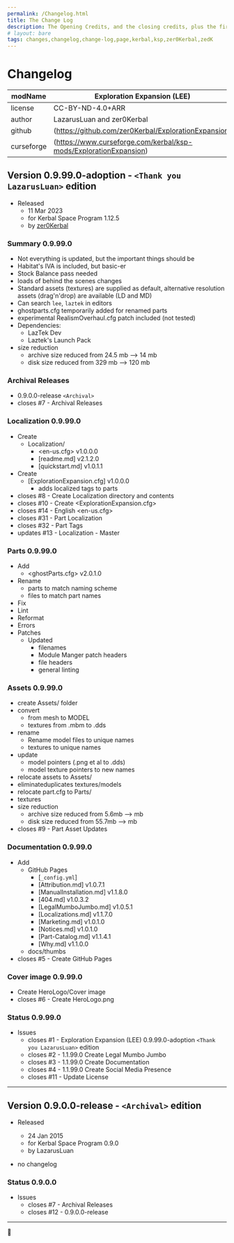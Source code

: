 ```yaml
---
permalink: /Changelog.html
title: The Change Log
description: The Opening Credits, and the closing credits, plus the first of two (or is three) end credit scenes
# layout: bare
tags: changes,changelog,change-log,page,kerbal,ksp,zer0Kerbal,zedK
---
```

<!-- hdr-changelog.md v1.0.0.1
Exploration Expansion (LEE)
created: 13 May 2022
updated: 05 Nov 2022
CC BY-ND 4.0 by zer0Kerbal -->  
# Changelog  
  
| modName    | Exploration Expansion (LEE)                                       |
| ---------- | ----------------------------------------------------------------- |
| license    | CC-BY-ND-4.0+ARR                                                  |
| author     | LazarusLuan and zer0Kerbal                                        |
| github     | (https://github.com/zer0Kerbal/ExplorationExpansion)              |
| curseforge | (https://www.curseforge.com/kerbal/ksp-mods/ExplorationExpansion) |

## Version 0.9.99.0-adoption - `<Thank you LazarusLuan>` edition

* Released
  * 11 Mar 2023
  * for Kerbal Space Program 1.12.5
  * by [zer0Kerbal](https://github.com/zer0Kerbal)

### Summary 0.9.99.0

* Not everything is updated, but the important things should be
* Habitat's IVA is included, but basic-er
* Stock Balance pass needed
* loads of behind the scenes changes
* Standard assets (textures) are supplied as default, alternative resolution assets (drag'n'drop) are available (LD and MD)
* Can search `lee`, `laztek` in editors
* ghostparts.cfg temporarily added for renamed parts
* experimental RealismOverhaul.cfg patch included (not tested)
* Dependencies:
  * LazTek Dev
  * Laztek's Launch Pack
* size reduction
  * archive size reduced from 24.5 mb --> 14 mb
  * disk size reduced from 329 mb --> 120 mb

### Archival Releases

* 0.9.0.0-release `<Archival>`
* closes #7 - Archival Releases

### Localization 0.9.99.0

* Create
  * Localization/
    * <en-us.cfg> v1.0.0.0
    * [readme.md] v2.1.2.0
    * [quickstart.md] v1.0.1.1
* Create
  * [ExplorationExpansion.cfg] v1.0.0.0
    * adds localized tags to parts
* closes #8 - Create Localization directory and contents
* closes #10 - Create <ExplorationExpansion.cfg>
* closes #14 - English <en-us.cfg>
* closes #31 - Part Localization
* closes #32 - Part Tags
* updates #13 - Localization - Master

### Parts 0.9.99.0

* Add
  * <ghostParts.cfg> v2.0.1.0
* Rename
  * parts to match naming scheme
  * files to match part names
* Fix
* Lint
* Reformat
* Errors
* Patches
  * Updated
    * filenames
    * Module Manger patch headers
    * file headers
    * general linting

### Assets 0.9.99.0

* create Assets/ folder
* convert
  * from mesh to MODEL
  * textures from .mbm to .dds
* rename
  * Rename model files to unique names
  * textures to unique names
* update
  * model pointers (.png et al to .dds)
  * model texture pointers to new names
* relocate assets to Assets/
* eliminateduplicates textures/models
* relocate part.cfg to Parts/
* textures
* size reduction
  * archive size reduced from 5.6mb --> mb
  * disk size reduced from 55.7mb --> mb
* closes #9 - Part Asset Updates

### Documentation 0.9.99.0

* Add
  * GitHub Pages
    * [`_config.yml`]
    * [Attribution.md] v1.0.7.1
    * [ManualInstallation.md] v1.1.8.0
    * [404.md] v1.0.3.2
    * [LegalMumboJumbo.md] v1.0.5.1
    * [Localizations.md] v1.1.7.0
    * [Marketing.md] v1.0.1.0
    * [Notices.md] v1.0.1.0
    * [Part-Catalog.md] v1.1.4.1
    * [Why.md] v1.1.0.0
  * docs/thumbs
* closes #5 - Create GitHub Pages

### Cover image 0.9.99.0

* Create HeroLogo/Cover image
* closes #6 - Create HeroLogo.png

### Status 0.9.99.0

* Issues
  * closes #1 - Exploration Expansion (LEE) 0.9.99.0-adoption `<Thank you LazarusLuan>` edition
  * closes #2 - 1.1.99.0 Create Legal Mumbo Jumbo
  * closes #3 - 1.1.99.0 Create Documentation
  * closes #4 - 1.1.99.0 Create Social Media Presence
  * closes #11 - Update License

---

## Version 0.9.0.0-release - `<Archival>` edition

* Released
  * 24 Jan 2015
  * for Kerbal Space Program 0.9.0
  * by LazarusLuan

* no changelog

### Status 0.9.0.0

* Issues
  * closes #7 - Archival Releases
  * closes #12 - 0.9.0.0-release

---
